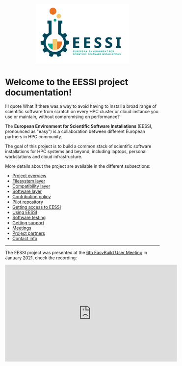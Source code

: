 <p align="center">
  <img width="60%" src="img/logos/EESSI_logo_horizontal.jpg" alt="EESSI logo">
</p>

# Welcome to the EESSI project documentation!

!!! quote
    What if there was a way to avoid having to install a broad range of scientific software from scratch on every HPC cluster or cloud instance you use or maintain, without compromising on performance?

The **European Environment for Scientific Software Installations** (EESSI, pronounced as "easy") is a collaboration between different European partners in HPC community.

The goal of this project is to build a common stack of scientific software installations for HPC systems and beyond, including laptops,
personal workstations and cloud infrastructure.

More details about the project are available in the different subsections:

* [Project overview](overview.md)
* [Filesystem layer](filesystem_layer.md)
* [Compatibility layer](compatibility_layer.md)
* [Software layer](software_layer.md)
* [Contribution policy](contribution_policy.md)
* [Pilot repository](pilot.md)
* [Getting access to EESSI](getting_access/is_eessi_accessible.md)
* [Using EESSI](using_eessi/setting_up_environment.md)
* [Software testing](software_testing.md)
* [Getting support](support.md)
* [Meetings](meetings.md)
* [Project partners](partners.md)
* [Contact info](contact.md)

---

The EESSI project was presented at the [6th EasyBuild User Meeting](https://easybuild.io/eum21/) in January 2021, check the recording:

<div align="center"><iframe width="560" height="315" src="https://www.youtube.com/embed/1CXwzIW_MsU" title="YouTube video player" frameborder="0" allow="accelerometer; autoplay; clipboard-write; encrypted-media; gyroscope; picture-in-picture" allowfullscreen></iframe></div>
